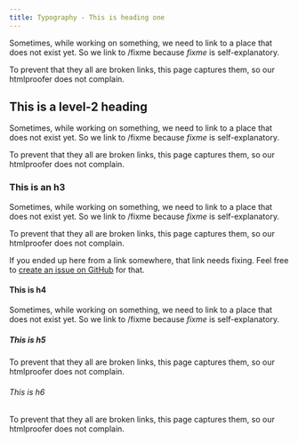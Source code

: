 ```yaml
---
title: Typography - This is heading one
---
```


Sometimes, while working on something, we need to link to a place that 
does not exist yet. So we link to /fixme because _fixme_ is self-explanatory.

To prevent that they all are broken links, this page captures them, so
our htmlproofer does not complain.

## This is a level-2 heading
Sometimes, while working on something, we need to link to a place that 
does not exist yet. So we link to /fixme because _fixme_ is self-explanatory.

To prevent that they all are broken links, this page captures them, so
our htmlproofer does not complain.

### This is an h3
Sometimes, while working on something, we need to link to a place that 
does not exist yet. So we link to /fixme because _fixme_ is self-explanatory.

To prevent that they all are broken links, this page captures them, so
our htmlproofer does not complain.

If you ended up here from a link somewhere, that link needs fixing.
Feel free to [create an issue on GitHub](https://github.com/freesewing/site/new) for that. 

#### This is h4
Sometimes, while working on something, we need to link to a place that 
does not exist yet. So we link to /fixme because _fixme_ is self-explanatory.

##### This is h5
To prevent that they all are broken links, this page captures them, so
our htmlproofer does not complain.

###### This is h6
To prevent that they all are broken links, this page captures them, so
our htmlproofer does not complain.

